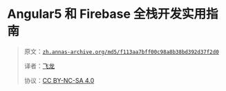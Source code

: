 # Angular5 和 Firebase 全栈开发实用指南

> 原文：[`zh.annas-archive.org/md5/f113aa7bff00c98a8b38bd392d37f2d0`](https://annas-archive.org/md5/f113aa7bff00c98a8b38bd392d37f2d0)
> 
> 译者：[飞龙](https://github.com/wizardforcel)
> 
> 协议：[CC BY-NC-SA 4.0](http://creativecommons.org/licenses/by-nc-sa/4.0/)